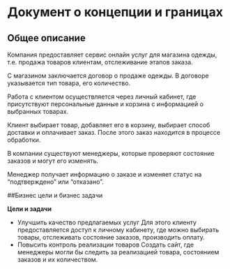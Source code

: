 # Документ о концепции и границах

## Общее описание

Компания предоставляет сервис онлайн услуг для магазина одежды, т.е. продажа товаров клиентам, отслеживание этапов заказа.

С магазином заключается договор о продаже одежды. В договоре указывается тип товара, его количество.

Работа с клиентом осуществляется через личный кабинет, где присутствуют персональные данные и корзина с информацией о выбранных товарах.

Клиент выбирает товар, добавляет его в корзину, выбирает способ доставки и оплачивает заказ. После этого заказ находится в процессе обработки.

В компании существуют менеджеры, которые проверяют состояние заказов и могут его изменять.

Менеджер получает информацию о заказе и изменяет статус на “подтверждено” или “отказано”. 

##Бизнес цели и бизнес задачи

**Цели и задачи**
- Улучшить качество предлагаемых услуг
Для этого клиенту предоставляется доступ к личному кабинету, где можно выбирать товары, отслеживать состояние заказов, производить оплату.
- Повысить контроль реализации товаров
Создать сайт, где менеджеры могли бы следить за реализацией товара, состоянием заказов и их количеством.





